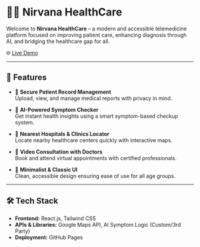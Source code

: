 # 🧘‍♂️ Nirvana HealthCare

Welcome to **Nirvana HealthCare** – a modern and accessible telemedicine platform focused on improving patient care, enhancing diagnosis through AI, and bridging the healthcare gap for all.

🌐 [Live Demo](https://krish0503.github.io/NirvanaHealthCare/)

---

## 📌 Features

- 🔐 **Secure Patient Record Management**  
  Upload, view, and manage medical reports with privacy in mind.

- 🤖 **AI-Powered Symptom Checker**  
  Get instant health insights using a smart symptom-based checkup system.

- 📍 **Nearest Hospitals & Clinics Locator**  
  Locate nearby healthcare centers quickly with interactive maps.

- 🎥 **Video Consultation with Doctors**  
  Book and attend virtual appointments with certified professionals.

- 🎨 **Minimalist & Classic UI**  
  Clean, accessible design ensuring ease of use for all age groups.

---

## 🛠️ Tech Stack

- **Frontend:** React.js, Tailwind CSS  
- **APIs & Libraries:** Google Maps API, AI Symptom Logic (Custom/3rd Party)  
- **Deployment:** GitHub Pages


